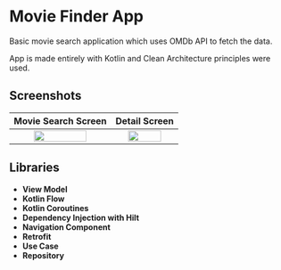 # **Movie Finder App**
Basic movie search application which uses OMDb API to fetch the data.

App is made entirely with Kotlin and Clean Architecture principles were used.

## **Screenshots**

Movie Search Screen |  Detail Screen
:--------------------:|:--------------------:
<img src="https://i.hizliresim.com/84qfheq.png" width="75%" height="%75">  |  <img src="https://i.hizliresim.com/tbcd4wc.png" width="75%" height="%75">


## **Libraries**
- **View Model**
- **Kotlin Flow**
- **Kotlin Coroutines**
- **Dependency Injection with Hilt**
- **Navigation Component**
- **Retrofit**
- **Use Case**
- **Repository**

